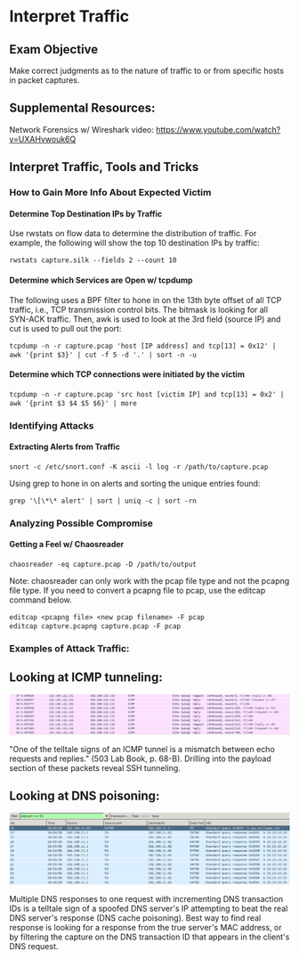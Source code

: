 # Interpret Traffic

## Exam Objective

Make correct judgments as to the nature of traffic to or from specific hosts in packet captures.

## Supplemental Resources:

Network Forensics w/ Wireshark video:
https://www.youtube.com/watch?v=UXAHvwouk6Q

## Interpret Traffic, Tools and Tricks

### How to Gain More Info About Expected Victim

#### Determine Top Destination IPs by Traffic

Use rwstats on flow data to determine the distribution of traffic. For example, the following will show the top 10 destination IPs by traffic:

```
rwstats capture.silk --fields 2 --count 10
```

#### Determine which Services are Open w/ tcpdump

The following uses a BPF filter to hone in on the 13th byte offset of all TCP traffic, i.e., TCP transmission control bits. The bitmask is looking for all SYN-ACK traffic. Then, awk is used to look at the 3rd field (source IP) and cut is used to pull out the port:

```
tcpdump -n -r capture.pcap 'host [IP address] and tcp[13] = 0x12' | awk '{print $3}' | cut -f 5 -d '.' | sort -n -u
```

#### Determine which TCP connections were initiated by the victim

```
tcpdump -n -r capture.pcap 'src host [victim IP] and tcp[13] = 0x2' | awk '{print $3 $4 $5 $6}' | more
```

### Identifying Attacks

#### Extracting Alerts from Traffic

```
snort -c /etc/snort.conf -K ascii -l log -r /path/to/capture.pcap
```

Using grep to hone in on alerts and sorting the unique entries found:

```
grep '\[\*\* alert' | sort | uniq -c | sort -rn
```

### Analyzing Possible Compromise

#### Getting a Feel w/ Chaosreader

```
chaosreader -eq capture.pcap -D /path/to/output
```

Note: chaosreader can only work with the pcap file type and not the pcapng file type. If you need to convert a pcapng file to pcap, use the editcap command below. 

```
editcap <pcapng file> <new pcap filename> -F pcap
editcap capture.pcapng capture.pcap -F pcap
```

### Examples of Attack Traffic:

## Looking at ICMP tunneling:

![ICMP Tunneling](../screenshots/interpret-traffic-icmp-tunneling.PNG?raw=true "ICMP Tunneling")

"One of the telltale signs of an ICMP tunnel is a mismatch between echo requests and replies." (503 Lab Book, p. 68-B).  Drilling into the payload section of these packets reveal SSH tunneling.

## Looking at DNS poisoning:

![DNS Poisoning](../screenshots/interpret-traffic-dns-poisoning.PNG?raw=true "DNS Poisoning")

Multiple DNS responses to one request with incrementing DNS transaction IDs is a telltale sign of a spoofed DNS server's IP attempting to beat the real DNS server's response (DNS cache poisoning).  Best way to find real response is looking for a response from the true server's MAC address, or by filtering the capture on the DNS transaction ID that appears in the client's DNS request.


